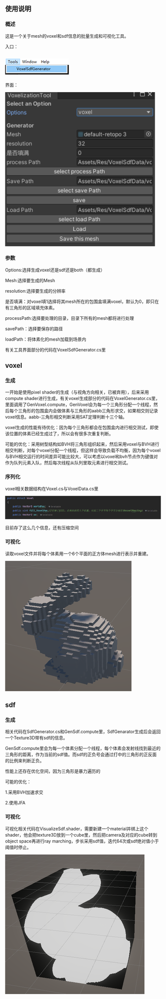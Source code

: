 ## 使用说明

### 概述

这是一个关于mesh的voxel和sdf信息的批量生成和可视化工具。

入口：     

##                               ![image-20240611143121672](images/image-20240611143121672.png)

界面：

<img src="images\image-20240611102942309.png" alt="image-20240611102942309" style="zoom:150%;" />

### 参数

Options:选择生成voxel还是sdf还是both（都生成）

Mesh:选择要生成的Mesh

resolution:选择要生成的分辨率

是否填满：对voxel填1选择将其mesh所在的包围盒填满voxel，默认为0，即只在有三角形的区域填充体素。

processPath:选择要处理的目录，目录下所有的mesh都将进行处理

savePath：选择要保存的路径

loadPath：将体素化的mesh加载到场景内

有关工具界面部分的代码在VoxelSdfGenerator.cs里

## voxel

### 生成

一开始是使用pixel shader的生成（与视角方向相关，已被弃用），后来采用compute shader进行生成，有关voxel生成部分的代码在VoxelGenerator.cs里，里面调用了GenVoxel.compute，GenVoxel会为每一个三角形分配一个线程，然后每个三角形的包围盒内会做体素与三角形的aabb三角形求交，如果相交则记录voxel信息。aabb-三角形相交判断采用SAT定理判断十三个轴。

voxel生成的性能有待优化：因为每个三角形都会在包围盒内进行相交测试，即使该位置的体素已经生成过了，所以会有很多次重复判断。

可能的优化：采用树型结构如BVH将三角形组织起来，然后采用voxel与BVH进行相交判断，对每个voxel分配一个线程，但这样会导致负载不均衡，因为每个voxel与BVH相交运行的时间差异可能比较大，可以考虑以voxel和bvh节点作为键值对作为队列元素入队，然后每次线程从队列里取元素进行相交测试。

### 序列化

voxel相关数据结构在Voxel.cs与VoxelData.cs里

![image-20240611113743425](images/image-20240611113743425.png)

目前存了这么几个信息，还有压缩空间

### 可视化

读取voxel文件并将每个体素用一个6个平面的正方体mesh进行表示并重建。

![image-20240611114308173](images/image-20240611114308173.png)

## sdf

### 生成

相关代码在SdfGenerator.cs和GenSdf.compute里，SdfGenarator生成后会返回一个Texture3D带有sdf的信息。

GenSdf.compute里会为每一个体素分配一个线程，每个体素会发射线找到最近的三角形的距离，作为当前的sdf值。而sdf的正负号会通过打中的三角形的正反面的比例来判断正负。

性能上还存在优化空间，因为三角形是暴力遍历的

可能的优化：

1.采用BVH加速求交

2.使用JFA

### 可视化

可视化相关代码在VisualizeSdf.shader，需要新建一个material并绑上这个shader，他会把texture3D放到一个cube里，然后把camera及对应的cube转到object space再进行ray marching，步长采用sdf值，迭代64次或sdf绝对值小于阈值时停止。

![image-20240611121736983](images/image-20240611121736983.png)
